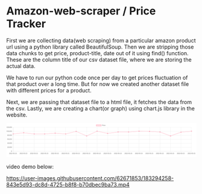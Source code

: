 # Amazon-web-scraper / Price Tracker

First we are collecting data(web scraping) from a particular amazon product url using a python library called BeautifulSoup. Then we are stripping those data chunks to get price, product-title, date out of it using find() function. These are the column title of our csv dataset file, where we are storing the actual data. 

We have to run our python code once per day to get prices fluctuation of that product over a long time. But for now we created another dataset file with different prices for a product.

Next, we are passing that dataset file to a html file, it fetches the data from the csv. Lastly, we are creating a chart(or graph) using chart.js library in the website.


![this is an image](./images/output.png)


video demo below:


https://user-images.githubusercontent.com/62671853/183294258-843e5d93-dc8d-4725-b8f8-b70dbec9ba73.mp4

